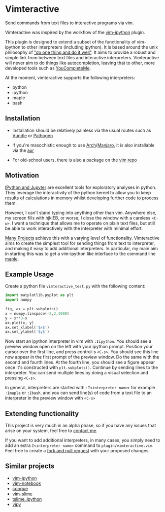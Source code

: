 # Vimteractive
Send commands from text files to interactive programs via vim. 

Vimteractive was inspired by the workflow of the [vim-ipython](https://github.com/ivanov/vim-ipython) plugin.

This plugin is designed to extend a subset of the functionality of vim-ipython to other interpreters (including ipython). It is based around the unix philosophy of ["do one thing and do it well"](https://en.wikipedia.org/wiki/Unix_philosophy#Do_One_Thing_and_Do_It_Well). It aims to provide a robust and simple link from between text files and interactive interpreters. Vimteractive will never aim to do things like autocompletion, leaving that to other, more developed tools such as [YouCompleteMe](https://github.com/Valloric/YouCompleteMe).

At the moment, vimteractive supports the following interpreters:

- python
- ipython
- maple
- bash

## Installation
- Installation should be relatively painless via the usual routes such as [Vundle](https://github.com/VundleVim/Vundle.vim) or [Pathogen](https://github.com/tpope/vim-pathogen)

-  If you're masochistic enough to use [Arch](https://wiki.archlinux.org/index.php/Arch_Linux)/[Manjaro](https://manjaro.org/), it is also installable via the [aur](https://aur.archlinux.org/packages/vim-vimteractive)

- For old-school users, there is also a package on the [vim repo](https://www.vim.org/scripts/script.php?script_id=5687)


## Motivation

[IPython and Jupyter](https://ipython.org/) are excellent tools for exploratory analyses in python. They leverage the interactivity of the python kernel to allow you to keep results of calculations in memory whilst developing further code to process them.

However, I can't stand typing into anything other than vim. Anywhere else, my screen fills with hjklEB, or worse, I close the window with a careless `<C-w>`. I want a technique that allows me to operate on plain text files, but still be able to work interactively with the interpreter with minimal effort.

[Many Projects](#similar-projects) achieve this with a varying level of functionality. Vimteractive aims to create the simplest tool for sending things from text to interpreter, and making it easy to add additional interpreters. In particular, my main aim in starting this was to get a vim-ipython like interface to the command line [maple](https://www.maplesoft.com/).


## Example Usage
Create a python file `vimteractive_test.py` with the following content:
```python
import matplotlib.pyplot as plt
import numpy
    
fig, ax = plt.subplots()
x = numpy.linspace(-2,2,1000)
y = x**3-x
ax.plot(x, y)
ax.set_xlabel('$x$')
ax.set_ylabel('$y$')
```
Now start an ipython interpreter in vim with `:Iipython`. You should see a preview window open on the left with your ipython prompt. Position your cursor over the first line, and press control-s `<C-s>`. You should see this line now appear in the first prompt of the preview window. Do the same with the second and fourth lines. At the fourth line, you should see a figure appear once it's constructed with `plt.subplots()`. Continue by sending lines to the interpreter. You can send multiple lines by doing a visual selection and pressing `<C-s>`.

In general, interpreters are started with `:I<interpreter name>` for example `:Imaple` or `:Ibash`,
and you can send line(s) of code from a text file to an interpreter in the preview window with `<C-s>`

## Extending functionality
This project is very much in an alpha phase, so if you have any issues that arise on your system, feel free to [contact me](mailto:williamjameshandley@gmail.com).

If you want to add additional interpreters, in many cases, you simply need to add an extra `I<interpreter name>` command to `plugin/vimteractive.vim`. Feel free to create a [fork and pull request](https://gist.github.com/Chaser324/ce0505fbed06b947d962) with your proposed changes

## Similar projects
- [vim-ipython](https://github.com/ivanov/vim-ipython)
- [vim-notebook](https://github.com/baruchel/vim-notebook)
- [conque](https://code.google.com/archive/p/conque/)
- [vim-slime](https://github.com/jpalardy/vim-slime)
- [tslime_ipython](https://github.com/eldridgejm/tslime_ipython)
- [vipy](https://github.com/johndgiese/vipy)
